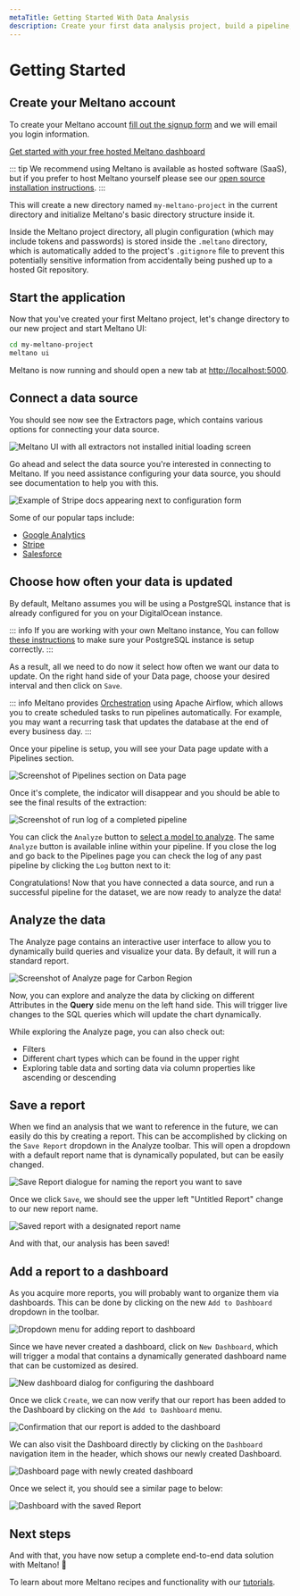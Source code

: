 ```yaml
---
metaTitle: Getting Started With Data Analysis
description: Create your first data analysis project, build a pipeline, and analyze your data after installing Meltano.
---
```


# Getting Started

## Create your Meltano account

To create your Meltano account [fill out the signup form](https://meltano.typeform.com/to/NJPwxv) and we will email you login information.

<a href="https://meltano.typeform.com/to/NJPwxv" class="button is-purple is-filled">Get started with your free hosted Meltano dashboard</a>

::: tip
We recommend using Meltano is available as hosted software (SaaS), but if you prefer to host Meltano yourself please see our [open source installation instructions]((/docs/installation.html#local-installation)).
:::



This will create a new directory named `my-meltano-project` in the current directory and initialize Meltano's basic directory structure inside it.

Inside the Meltano project directory, all plugin configuration (which may include tokens and passwords) is stored inside the `.meltano` directory,
which is automatically added to the project's `.gitignore` file to prevent this potentially sensitive information from accidentally being pushed up to a hosted Git repository.

## Start the application

Now that you've created your first Meltano project, let's change directory to our new project and start Meltano UI:

```bash
cd my-meltano-project
meltano ui
```

Meltano is now running and should open a new tab at [http://localhost:5000](http://localhost:5000).

## Connect a data source

You should see now see the Extractors page, which contains various options for connecting your data source.

![Meltano UI with all extractors not installed initial loading screen](/images/getting-started-guide/gsg-01.png)

Go ahead and select the data source you're interested in connecting to Meltano. If you need assistance configuring your data source, you should see documentation to help you with this.

![Example of Stripe docs appearing next to configuration form](/images/getting-started-guide/gsg-02.png)

Some of our popular taps include:

- [Google Analytics](/plugins/extractors/google-analytics.html#google-analytics)
- [Stripe](/plugins/extractors/stripe.html#stripe)
- [Salesforce](/plugins/extractors/salesforce.html#salesforce)

## Choose how often your data is updated

By default, Meltano assumes you will be using a PostgreSQL instance that is already configured for you on your DigitalOcean instance. 

::: info 
If you are working with your own Meltano instance, You can follow [these instructions](https://www.meltano.com/plugins/loaders/postgres.html#postgresql-database) to make sure your PostgreSQL instance is setup correctly.
:::

As a result, all we need to do now it select how often we want our data to update. On the right hand side of your Data page, choose your desired interval and then click on `Save`.

::: info 
Meltano provides [Orchestration](/docs/orchestration.html) using Apache Airflow, which allows you to create scheduled tasks to run pipelines automatically.
For example, you may want a recurring task that updates the database at the end of every business day.
:::

Once your pipeline is setup, you will see your Data page update with a Pipelines section.

![Screenshot of Pipelines section on Data page](/images/getting-started-guide/gsg-03.png)

Once it's complete, the indicator will disappear and you should be able to see the final results of the extraction:

![Screenshot of run log of a completed pipeline](/images/getting-started-guide/gsg-04.png)

You can click the `Analyze` button to [select a model to analyze](#analyze-the-data). The same `Analyze` button is available inline within your pipeline. If you close the log and go back to the Pipelines page you can check the log of any past pipeline by clicking the `Log` button next to it:

Congratulations! Now that you have connected a data source, and run a successful pipeline for the dataset, we are now ready to analyze the data!

## Analyze the data

The Analyze page contains an interactive user interface to allow you to dynamically build queries and visualize your data. By default, it will run a standard report.

![Screenshot of Analyze page for Carbon Region](/images/getting-started-guide/gsg-10.png)

Now, you can explore and analyze the data by clicking on different Attributes in the **Query** side menu on the left hand side. This will trigger live changes to the SQL queries which will update the chart dynamically.

While exploring the Analyze page, you can also check out:

- Filters
- Different chart types which can be found in the upper right
- Exploring table data and sorting data via column properties like ascending or descending

## Save a report

When we find an analysis that we want to reference in the future, we can easily do this by creating a report. This can be accomplished by clicking on the `Save Report` dropdown in the Analyze toolbar. This will open a dropdown with a default report name that is dynamically populated, but can be easily changed.

![Save Report dialogue for naming the report you want to save](/images/getting-started-guide/gsg-11.png)

Once we click `Save`, we should see the upper left "Untitled Report" change to our new report name.

![Saved report with a designated report name](/images/getting-started-guide/gsg-12.png)

And with that, our analysis has been saved!

## Add a report to a dashboard

As you acquire more reports, you will probably want to organize them via dashboards. This can be done by clicking on the new `Add to Dashboard` dropdown in the toolbar.

![Dropdown menu for adding report to dashboard](/images/getting-started-guide/gsg-13.png)

Since we have never created a dashboard, click on `New Dashboard`, which will trigger a modal that contains a dynamically generated dashboard name that can be customized as desired.

![New dashboard dialog for configuring the dashboard](/images/getting-started-guide/gsg-14.png)

Once we click `Create`, we can now verify that our report has been added to the Dashboard by clicking on the `Add to Dashboard` menu.

![Confirmation that our report is added to the dashboard](/images/getting-started-guide/gsg-15.png)

We can also visit the Dashboard directly by clicking on the `Dashboard` navigation item in the header, which shows our newly created Dashboard.

![Dashboard page with newly created dashboard](/images/getting-started-guide/gsg-16.png)

Once we select it, you should see a similar page to below:

![Dashboard with the saved Report](/images/getting-started-guide/gsg-17.png)

## Next steps

And with that, you have now setup a complete end-to-end data solution with Meltano! 🎉

To learn about more Meltano recipes and functionality with our [tutorials](/tutorials/).
